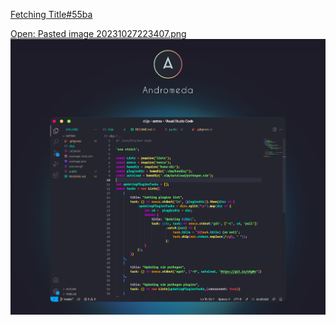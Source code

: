 [Fetching Title#55ba](https://github.com/EliverLara/Andromeda)

[Open: Pasted image 20231027223407.png](Files/5753d48d416363c8665774854fa2560e_MD5.jpeg)
![](Files/5753d48d416363c8665774854fa2560e_MD5.jpeg)

